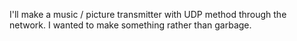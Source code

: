 I'll make a music / picture transmitter with UDP method through the network.
I wanted to make something rather than garbage.
